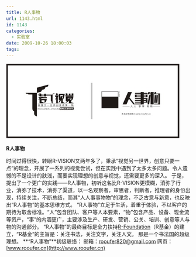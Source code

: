 ```yaml
---
title: R人事物
url: 1143.html
id: 1143
categories:
  - 实验室
date: 2009-10-26 18:00:03
tags:
---
```


![](/images/attachments/month_0910/g20091026175243.jpg)

**R人事物**

时间过得很快，转眼R-VISION又两年多了，秉承“视觉另一世界，创意只要一点”的理念，开展了一系列的视觉尝试，但在实践中遇到了太多太多问题。令人遗憾的不是设计的肤浅，而要实现理想的创意与视觉，还需要更多的深入。 于是，提出了一个更广的实践——R人事物，初听这名比R-VISION更模糊，消弥了行业，消弥了技术，消弥了渠道，以一名观察者，审思者，判断者，推理者的身份出现，持续关注，不断总结，而其“人人事事物物”的理念，不乏古意与新意，也反映出“R人事物”的基本思维方式。 “R人事物”立足于生活，着重于体验，不以客户的期待为取舍标准。“人”包含团队、客户等人本要素，“物”包含产品、设备、现金流等资产，“事”的内涵更广，主要涉及生产、研发、营销、公关、培训、创意等人与物的沟通部分。 “R人事物”的最终目标是全力扶持[R-Foundation](http://www.rooufer.cn/?p=349&keyword=%E8%8B%A5%E5%9F%BA%E9%87%91)（R基金）的建立，“R基金”的主旨是：关注书法，关注文字，关注人文。 那是一个书法国的超级理想。 **“R人事物”**初级联络： 邮箱：[rooufer820@gmail.com](mailto:rooufer820@gmail.com) 网页：[www.rooufer.cn](http://www.rooufer.cn)